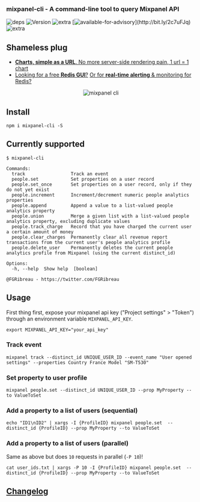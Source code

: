 ### mixpanel-cli - A command-line tool to query Mixpanel API

![deps](https://img.shields.io/david/fgribreau/mixpanel-cli.svg?style=flat) ![Version](https://img.shields.io/npm/v/mixpanel-cli.svg?style=flat) ![extra](https://img.shields.io/badge/actively%20maintained-yes-ff69b4.svg?style=flat) [![available-for-advisory](https://img.shields.io/badge/available%20for%20consulting%20advisory-yes-ff69b4.svg?)](http://bit.ly/2c7uFJq) ![extra](https://img.shields.io/badge/actively%20maintained-yes-ff69b4.svg)


## Shameless plug

- [**Charts, simple as a URL**. No more server-side rendering pain, 1 url = 1 chart](https://image-charts.com)
- [Looking for a free **Redis GUI**?](http://redsmin.com) [Or for **real-time alerting** & monitoring for Redis?](http://redsmin.com)

<p align="center"><img src="https://cloud.githubusercontent.com/assets/138050/19687045/2f893296-9ac4-11e6-9c5b-fca23436c2bc.gif" alt="mixpanel cli" title="mixpanel cli"></p>

## Install

```
npm i mixpanel-cli -S
```

## Currently supported

```
$ mixpanel-cli

Commands:
  track                 Track an event
  people.set            Set properties on a user record
  people.set_once       Set properties on a user record, only if they do not yet exist
  people.increment      Increment/decrement numeric people analytics properties
  people.append         Append a value to a list-valued people analytics property
  people.union          Merge a given list with a list-valued people analytics property, excluding duplicate values
  people.track_charge   Record that you have charged the current user a certain amount of money
  people.clear_charges  Permanently clear all revenue report transactions from the current user's people analytics profile
  people.delete_user    Permanently deletes the current people analytics profile from Mixpanel (using the current distinct_id)

Options:
  -h, --help  Show help  [boolean]

@FGRibreau - https://twitter.com/FGRibreau
```

## Usage

First thing first, expose your mixpanel api key ("Project settings" > "Token") through an environment variable `MIXPANEL_API_KEY`.

```shell
export MIXPANEL_API_KEY="your_api_key"
```


### Track event

```shell
mixpanel track --distinct_id UNIQUE_USER_ID --event_name "User opened settings" --properties Country France Model "SM-T530"
```

### Set property to user profile

```shell
mixpanel people.set --distinct_id UNIQUE_USER_ID --prop MyProperty --to ValueToSet
```

### Add a property to a list of users (sequential)

```shell
echo "ID1\nID2" | xargs -I {ProfileID} mixpanel people.set  --distinct_id {ProfileID} --prop MyProperty --to ValueToSet
```

### Add a property to a list of users (parallel)

Same as above but does `10` requests in parallel (`-P 10`)!

```shell
cat user_ids.txt | xargs -P 10 -I {ProfileID} mixpanel people.set  --distinct_id {ProfileID} --prop MyProperty --to ValueToSet
```


## [Changelog](/CHANGELOG.md)
